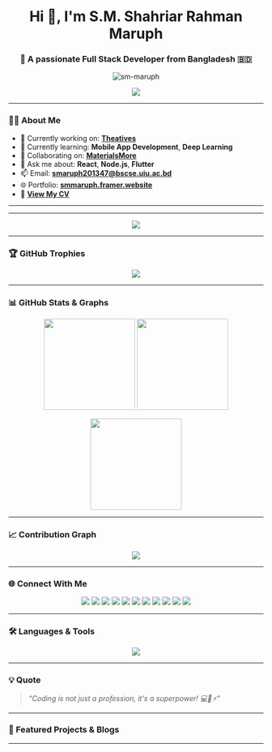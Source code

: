 <h1 align="center">Hi 👋, I'm S.M. Shahriar Rahman Maruph</h1>
<h3 align="center">🚀 A passionate Full Stack Developer from Bangladesh 🇧🇩</h3>

<p align="center">
  <img src="https://komarev.com/ghpvc/?username=sm-maruph&label=Profile%20views&color=0e75b6&style=flat" alt="sm-maruph" />
</p>

<p align="center">
  <img src="https://readme-typing-svg.herokuapp.com?font=Fira+Code&size=24&pause=1000&color=3ECBF7&center=true&vCenter=true&width=435&lines=Full+Stack+Web+Developer;Mobile+App+Developer;MERN+Stack+Specialist;Flutter+Lover;Open+Source+Contributor;Machine+Learning+Explorer" />
</p>

---

### 🧑‍💻 About Me

- 🔭 Currently working on: [**Theatives**](http://theatives.com/)
- 🌱 Currently learning: **Mobile App Development**, **Deep Learning**
- 👯 Collaborating on: [**MaterialsMore**](https://materialsmore.com/)
- 💬 Ask me about: **React**, **Node.js**, **Flutter**
- 📫 Email: **smaruph201347@bscse.uiu.ac.bd**
- 🌐 Portfolio: [**smmaruph.framer.website**](https://smmaruph.framer.website/)
- 📄 [**View My CV**](https://drive.google.com/file/d/1vUXVI20HgCAXfPP52EHYXNPJW59AZ0cb/view?usp=sharing)

---

---

<p align="center">
  <img src="https://github-contributions.vercel.app/api?username=sm-maruph&theme=pacman" />
</p>


---

### 🏆 GitHub Trophies

<p align="center">
  <img src="https://github-profile-trophy.vercel.app/?username=sm-maruph&theme=onedark&row=2&column=4" />
</p>

---

### 📊 GitHub Stats & Graphs

<p align="center">
  <img src="https://github-readme-stats.vercel.app/api?username=sm-maruph&show_icons=true&theme=tokyonight" height="180px"/>
  <img src="https://github-readme-stats.vercel.app/api/top-langs/?username=sm-maruph&layout=compact&theme=tokyonight" height="180px"/>
</p>

<p align="center">
  <img src="https://github-readme-streak-stats.herokuapp.com/?user=sm-maruph&theme=tokyonight" height="180px"/>
</p>

---

### 📈 Contribution Graph

<p align="center">
  <img src="https://github-readme-activity-graph.vercel.app/graph?username=sm-maruph&theme=react-dark&hide_border=true&area=true" />
</p>

---

### 🌐 Connect With Me

<p align="center">
  <a href="https://x.com/maruphm" target="_blank"><img src="https://img.shields.io/badge/X-%231DA1F2.svg?style=for-the-badge&logo=twitter&logoColor=white" /></a>
  <a href="https://linkedin.com/in/smmaruphbhbd" target="_blank"><img src="https://img.shields.io/badge/LinkedIn-%230077B5.svg?style=for-the-badge&logo=linkedin&logoColor=white" /></a>
  <a href="https://stackoverflow.com/users/21484368/moonstruck15" target="_blank"><img src="https://img.shields.io/badge/StackOverflow-FE7A16?style=for-the-badge&logo=stackoverflow&logoColor=white" /></a>
  <a href="https://kaggle.com/smmaruph" target="_blank"><img src="https://img.shields.io/badge/Kaggle-20BEFF?style=for-the-badge&logo=kaggle&logoColor=white" /></a>
  <a href="https://fb.com/shahriar.maruph" target="_blank"><img src="https://img.shields.io/badge/Facebook-%231877F2.svg?style=for-the-badge&logo=facebook&logoColor=white" /></a>
  <a href="https://instagram.com/shahriarmaruph" target="_blank"><img src="https://img.shields.io/badge/Instagram-E4405F.svg?style=for-the-badge&logo=instagram&logoColor=white" /></a>
  <a href="https://dribbble.com/s-m-shahriar-rahman-maruph" target="_blank"><img src="https://img.shields.io/badge/Dribbble-EA4C89.svg?style=for-the-badge&logo=dribbble&logoColor=white" /></a>
  <a href="https://medium.com/@smmaruph.bhbd2001" target="_blank"><img src="https://img.shields.io/badge/Medium-000000?style=for-the-badge&logo=Medium&logoColor=white" /></a>
  <a href="https://leetcode.com/u/dgxm4xvyti/" target="_blank"><img src="https://img.shields.io/badge/Leetcode-FFA116?style=for-the-badge&logo=leetcode&logoColor=white" /></a>
  <a href="https://www.hackerrank.com/smmaruph_bhbd201" target="_blank"><img src="https://img.shields.io/badge/Hackerrank-2EC866?style=for-the-badge&logo=HackerRank&logoColor=white" /></a>
  <a href="https://www.geeksforgeeks.org/user/user_2eduko1yp4c/" target="_blank"><img src="https://img.shields.io/badge/GeeksforGeeks-14A800?style=for-the-badge&logo=GeeksforGeeks&logoColor=white" /></a>
</p>

---

### 🛠️ Languages & Tools

<p align="center">
  <img src="https://skillicons.dev/icons?i=js,ts,react,next,nodejs,flutter,dart,html,css,bootstrap,tailwind,python,java,c,cpp,mysql,mongodb,firebase,figma,postman,vscode,git,github,azure,linux,tensorflow,pytorch,seaborn,scikit-learn,unity,materialui,arduino" />
</p>

---

### 💡 Quote

> _“Coding is not just a profession, it's a superpower! 💻🧠⚡”_

---

### 📣 Featured Projects & Blogs

<!-- BLOG-POST-LIST:START -->
<!-- BLOG-POST-LIST:END -->

---

